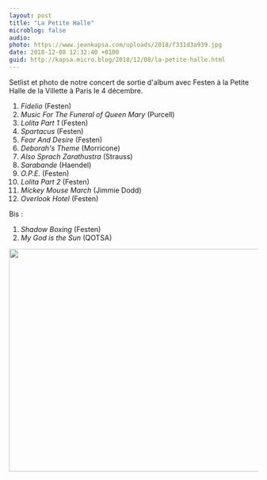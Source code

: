 ```yaml
---
layout: post
title: "La Petite Halle"
microblog: false
audio: 
photo: https://www.jeankapsa.com/uploads/2018/f331d3a939.jpg
date: 2018-12-08 12:32:40 +0100
guid: http://kapsa.micro.blog/2018/12/08/la-petite-halle.html
---
```

Setlist et photo de notre concert de sortie d'album avec Festen à la Petite Halle de la Villette à Paris le 4 décembre.

1. _Fidelio_ (Festen)
2. _Music For The Funeral of Queen Mary_ (Purcell)
3. _Lolita Part 1_ (Festen)
4. _Spartacus_ (Festen)
5. _Fear And Desire_ (Festen)
6. _Deborah's Theme_ (Morricone)
7. _Also Sprach Zarathustra_ (Strauss)
8. _Sarabande_ (Haendel)
9. _O.P.E._ (Festen)
10. _Lolita Part 2_ (Festen)
11. _Mickey Mouse March_ (Jimmie Dodd)
12. _Overlook Hotel_ (Festen)  

Bis :
1. _Shadow Boxing_ (Festen)
2. _My God is the Sun_ (QOTSA)

<img src="https://www.jeankapsa.com/uploads/2018/f331d3a939.jpg" width="600" height="450" alt="" />
